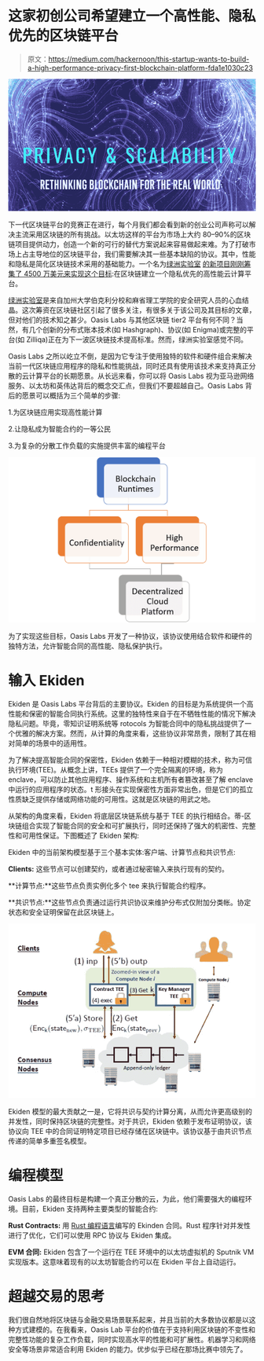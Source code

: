 # 这家初创公司希望建立一个高性能、隐私优先的区块链平台

> 原文：<https://medium.com/hackernoon/this-startup-wants-to-build-a-high-performance-privacy-first-blockchain-platform-fda1e1030c23>

![](img/5ce6cdb06670a2923e589da5a32bea62.png)

下一代区块链平台的竞赛正在进行，每个月我们都会看到新的创业公司声称可以解决主流采用区块链的所有挑战。以太坊这样的平台为市场上大约 80–90%的区块链项目提供动力，创造一个新的可行的替代方案说起来容易做起来难。为了打破市场上占主导地位的区块链平台，我们需要解决其一些基本缺陷的协议。其中，性能和隐私是简化区块链技术采用的基础能力。一个名为[绿洲实验室](https://www.oasislabs.com/) [的新项目刚刚筹集了 4500 万美元来实现这个目标](https://techcrunch.com/2018/07/09/distributed-ledgeroasis-labs/):在区块链建立一个隐私优先的高性能云计算平台。

[绿洲实验室](https://www.oasislabs.com/)是来自加州大学伯克利分校和麻省理工学院的安全研究人员的心血结晶。这次筹资在区块链社区引起了很多关注，有很多关于该公司及其目标的文章，但对他们的技术知之甚少。Oasis Labs 与其他区块链 tier2 平台有何不同？当然，有几个创新的分布式账本技术(如 Hashgraph)、协议(如 Enigma)或完整的平台(如 Zilliqa)正在为下一波区块链技术提高标准。然而，绿洲实验室感觉不同。

Oasis Labs 之所以屹立不倒，是因为它专注于使用独特的软件和硬件组合来解决当前一代区块链应用程序的隐私和性能挑战，同时还具有使用该技术来支持真正分散的云计算平台的长期愿景。从长远来看，你可以将 Oasis Labs 视为亚马逊网络服务、以太坊和英伟达背后的概念交汇点，但我们不要超越自己。Oasis Labs 背后的愿景可以概括为三个简单的步骤:

1.为区块链应用实现高性能计算

2.让隐私成为智能合约的一等公民

3.为复杂的分散工作负载的实施提供丰富的编程平台

![](img/eadde5086c8a87f2da119423b494ac0b.png)

为了实现这些目标，Oasis Labs 开发了一种协议，该协议使用结合软件和硬件的独特方法，允许智能合同的高性能、隐私保护执行。

# 输入 Ekiden

Ekiden 是 Oasis Labs 平台背后的主要协议。Ekiden 的目标是为系统提供一个高性能和保密的智能合同执行系统。这里的独特性来自于在不牺牲性能的情况下解决隐私问题。毕竟，零知识证明系统等 rotocols 为智能合同中的隐私挑战提供了一个优雅的解决方案。然而，从计算的角度来看，这些协议非常昂贵，限制了其在相对简单的场景中的适用性。

为了解决提高智能合同的保密性，Ekiden 依赖于一种相对模糊的技术，称为可信执行环境(TEE)。从概念上讲，TEEs 提供了一个完全隔离的环境，称为 enclave，可以防止其他应用程序、操作系统和主机所有者篡改甚至了解 enclave 中运行的应用程序的状态。t 形接头在实现保密性方面非常出色，但是它们的孤立性质缺乏提供存储或网络功能的可用性。这就是区块链的用武之地。

从架构的角度来看，Ekiden 将底层区块链系统与基于 TEE 的执行相结合。蒂-区块链组合实现了智能合同的安全和可扩展执行，同时还保持了强大的机密性、完整性和可用性保证。下图概述了 Ekiden 架构:

Ekiden 中的当前架构模型基于三个基本实体:客户端、计算节点和共识节点:

**Clients:** 这些节点可以创建契约，或者通过秘密输入来执行现有的契约。

**计算节点:**这些节点负责实例化多个 tee 来执行智能合约程序。

**共识节点:**这些节点负责通过运行共识协议来维护分布式仅附加分类帐。协定状态和安全证明保留在此区块链上。

![](img/6ec311fc30ee01fb3a640af89988e7bd.png)

Ekiden 模型的最大贡献之一是，它将共识与契约计算分离，从而允许更高级别的并发性，同时保持区块链的完整性。对于共识，Ekiden 依赖于发布证明协议，该协议向 TEE 中的合同证明特定项目已经存储在区块链中。该协议基于由共识节点传递的简单多重签名模型。

# 编程模型

Oasis Labs 的最终目标是构建一个真正分散的云，为此，他们需要强大的编程环境。目前，Ekiden 支持两种主要类型的智能合约:

**Rust Contracts:** 用 [Rust 编程语言](https://www.rust-lang.org/en-US/)编写的 Ekinden 合同。Rust 程序针对并发性进行了优化，它们可以使用 RPC 协议与 Ekiden 集成。

**EVM 合同:** Ekiden 包含了一个运行在 TEE 环境中的以太坊虚拟机的 Sputnik VM 实现版本。这意味着现有的以太坊智能合约可以在 Ekiden 平台上自动运行。

# 超越交易的思考

我们很自然地将区块链与金融交易场景联系起来，并且当前的大多数协议都是以这种方式建模的。在我看来，Oasis Lab 平台的价值在于支持利用区块链的不变性和完整性功能的复杂工作负载，同时实现高水平的性能和可扩展性。机器学习和网络安全等场景非常适合利用 Ekiden 的能力。优步似乎已经在那场比赛中领先了。